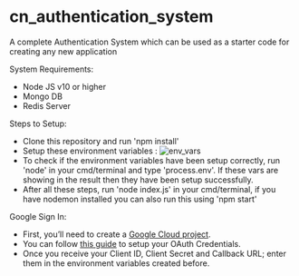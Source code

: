 # cn_authentication_system
A complete Authentication System which can be used as a starter code for creating any new application

System Requirements:
- Node JS v10 or higher
- Mongo DB
- Redis Server

Steps to Setup:
- Clone this repository and run 'npm install'
- Setup these environment variables :
![env_vars](https://github.com/Tamanash-unr/cn_authentication_system/assets/78737123/66e95b81-c127-45b8-a978-b5e0c1a2e519)
- To check if the environment variables have been setup correctly, run 'node' in your cmd/terminal and type 'process.env'. If these vars are showing in the result then they have been setup successfully.
- After all these steps, run 'node index.js' in your cmd/terminal, if you have nodemon installed you can also run this using 'npm start'

Google Sign In:
- First, you’ll need to create a [Google Cloud project](https://www.console.cloud.google.com).
- You can follow [this guide](https://medium.com/nerd-for-tech/google-oauth2-0-authentication-using-node-js-and-passportjs-1a77f42b1111) to setup your OAuth Credentials.
- Once you receive your Client ID, Client Secret and Callback URL; enter them in the environment variables created before.
